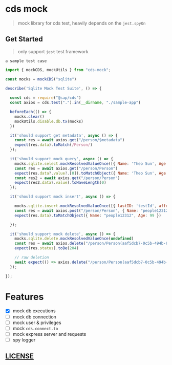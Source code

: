 # cds mock

> mock library for cds test, heavily depends on the `jest.spyOn`


## Get Started

> only support `jest` test framework

`a sample test case`

```js
import { mockCDS, mockUtils } from "cds-mock";

const mocks = mockCDS("sqlite")

describe('Sqlite Mock Test Suite', () => {
  
  const cds = require("@sap/cds")
  const axios = cds.test(".").in(__dirname, "./sample-app")

  beforeEach(() => {
    mocks.clear()
    mockUtils.disable.db.tx(mocks)
  })

  it('should support get metadata', async () => {
    const res = await axios.get("/person/$metadata")
    expect(res.data).toMatch(/Person/)
  });

  it('should support mock query', async () => {
    mocks.sqlite.select.mockResolvedValueOnce([{ Name: 'Theo Sun', Age: 19 }])
    const res = await axios.get("/person/Person")
    expect(res.data?.value?.[0]).toMatchObject({ Name: 'Theo Sun', Age: 19 })
    const res2 = await axios.get("/person/Person")
    expect(res2.data?.value).toHaveLength(0)
  });

  it('should support mock insert', async () => {

    mocks.sqlite.insert.mockResolvedValueOnce([{ lastID: 'testId', affectedRows: 1 }])
    const res = await axios.post("/person/Person", { Name: "people12312", Age: 99 })
    expect(res.data).toMatchObject({ Name: "people12312", Age: 99 })

  });

  it('should support mock delete', async () => {
    mocks.sqlite.delete.mockResolvedValueOnce(undefined)
    const res = await axios.delete("/person/Person(aaf5dcb7-0c5b-494b-81f8-54dc5ff4c7e3)")
    expect(res.status).toBe(204)

    // raw deletion
    await expect(() => axios.delete("/person/Person(aaf5dcb7-0c5b-494b-81f8-54dc5ff4c7e3)")).rejects.toThrowError("404 - Not Found")
  });

});
```

# Features

- [x] mock db executions
- [ ] mock db connection
- [ ] mock user & privileges
- [ ] mock `cds.connect.to`
- [ ] mock express server and requests
- [ ] spy logger

## [LICENSE](./LICENSE)
